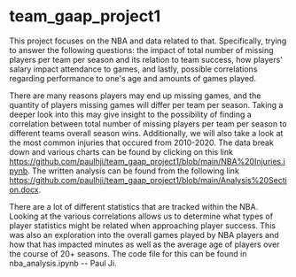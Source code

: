 
# team_gaap_project1

  This project focuses on the NBA and data related to that. Specifically, trying to answer the following questions: the impact of total number of missing players per team per season and its relation to team success, how players' salary impact attendance to games, and lastly, possible correlations regarding performance to one's age and amounts of games played. 
  
   
   There are many reasons players may end up missing games, and the quantity of players missing games will differ per team per season. Taking a deeper look into this may give insight to the possibility of finding a correlation between total number of missing players per team per season to different teams overall season wins. Additionally, we will also take a look at the most common injuries that occured from 2010-2020. The data break down and various charts can be found by clicking on this link https://github.com/paulhji/team_gaap_project1/blob/main/NBA%20Injuries.ipynb. The written analysis can be found from the following link https://github.com/paulhji/team_gaap_project1/blob/main/Analysis%20Section.docx.


There are a lot of different statistics that are tracked within the NBA. Looking at the various correlations allows us to determine what types of player statistics might be related when approaching player success. This was also an exploration into the overall games played by NBA players and how that has impacted minutes as well as the average age of players over the course of 20+ seasons. The code file for this can be found in nba_analysis.ipynb -- Paul Ji.

